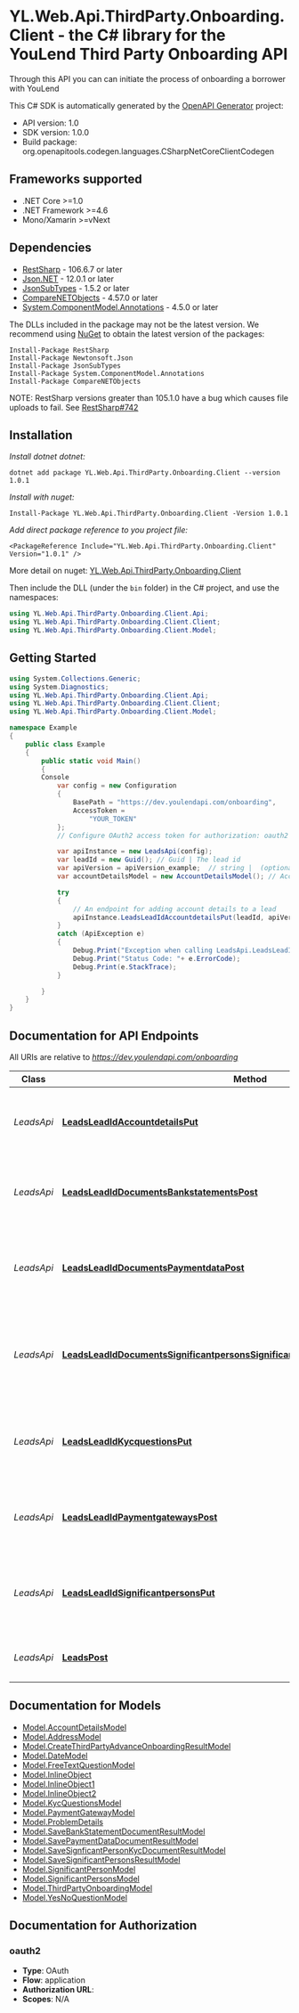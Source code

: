 # YL.Web.Api.ThirdParty.Onboarding.Client - the C# library for the YouLend Third Party Onboarding API

Through this API you can can initiate the process of onboarding a borrower with YouLend

This C# SDK is automatically generated by the [OpenAPI Generator](https://openapi-generator.tech) project:

- API version: 1.0
- SDK version: 1.0.0
- Build package: org.openapitools.codegen.languages.CSharpNetCoreClientCodegen

<a name="frameworks-supported"></a>
## Frameworks supported
- .NET Core >=1.0
- .NET Framework >=4.6
- Mono/Xamarin >=vNext

<a name="dependencies"></a>
## Dependencies

- [RestSharp](https://www.nuget.org/packages/RestSharp) - 106.6.7 or later
- [Json.NET](https://www.nuget.org/packages/Newtonsoft.Json/) - 12.0.1 or later
- [JsonSubTypes](https://www.nuget.org/packages/JsonSubTypes/) - 1.5.2 or later
- [CompareNETObjects](https://www.nuget.org/packages/CompareNETObjects) - 4.57.0 or later
- [System.ComponentModel.Annotations](https://www.nuget.org/packages/System.ComponentModel.Annotations) - 4.5.0 or later

The DLLs included in the package may not be the latest version. We recommend using [NuGet](https://docs.nuget.org/consume/installing-nuget) to obtain the latest version of the packages:
```
Install-Package RestSharp
Install-Package Newtonsoft.Json
Install-Package JsonSubTypes
Install-Package System.ComponentModel.Annotations
Install-Package CompareNETObjects
```

NOTE: RestSharp versions greater than 105.1.0 have a bug which causes file uploads to fail. See [RestSharp#742](https://github.com/restsharp/RestSharp/issues/742)

<a name="installation"></a>
## Installation

*Install dotnet dotnet:*
```
dotnet add package YL.Web.Api.ThirdParty.Onboarding.Client --version 1.0.1
```
*Install with nuget:*
```
Install-Package YL.Web.Api.ThirdParty.Onboarding.Client -Version 1.0.1
```

*Add direct package reference to you project file:*
```
<PackageReference Include="YL.Web.Api.ThirdParty.Onboarding.Client" Version="1.0.1" />
```

More detail on nuget: [YL.Web.Api.ThirdParty.Onboarding.Client]( https://www.nuget.org/packages/YL.Web.Api.ThirdParty.Onboarding.Client/1.0.1)

Then include the DLL (under the `bin` folder) in the C# project, and use the namespaces:
```csharp
using YL.Web.Api.ThirdParty.Onboarding.Client.Api;
using YL.Web.Api.ThirdParty.Onboarding.Client.Client;
using YL.Web.Api.ThirdParty.Onboarding.Client.Model;
```
<a name="getting-started"></a>
## Getting Started

```csharp
using System.Collections.Generic;
using System.Diagnostics;
using YL.Web.Api.ThirdParty.Onboarding.Client.Api;
using YL.Web.Api.ThirdParty.Onboarding.Client.Client;
using YL.Web.Api.ThirdParty.Onboarding.Client.Model;

namespace Example
{
    public class Example
    {
        public static void Main()
        {
		Console
            var config = new Configuration
            {
                BasePath = "https://dev.youlendapi.com/onboarding",
                AccessToken =
                    "YOUR_TOKEN"
            };
            // Configure OAuth2 access token for authorization: oauth2

            var apiInstance = new LeadsApi(config);
            var leadId = new Guid(); // Guid | The lead id
            var apiVersion = apiVersion_example;  // string |  (optional) 
            var accountDetailsModel = new AccountDetailsModel(); // AccountDetailsModel |  (optional) 

            try
            {
                // An endpoint for adding account details to a lead
                apiInstance.LeadsLeadIdAccountdetailsPut(leadId, apiVersion, accountDetailsModel);
            }
            catch (ApiException e)
            {
                Debug.Print("Exception when calling LeadsApi.LeadsLeadIdAccountdetailsPut: " + e.Message );
                Debug.Print("Status Code: "+ e.ErrorCode);
                Debug.Print(e.StackTrace);
            }

        }
    }
}
```

<a name="documentation-for-api-endpoints"></a>
## Documentation for API Endpoints

All URIs are relative to *https://dev.youlendapi.com/onboarding*

Class | Method | HTTP request | Description
------------ | ------------- | ------------- | -------------
*LeadsApi* | [**LeadsLeadIdAccountdetailsPut**](docs/LeadsApi.md#leadsleadidaccountdetailsput) | **PUT** /Leads/{leadId}/accountdetails | An endpoint for adding account details to a lead
*LeadsApi* | [**LeadsLeadIdDocumentsBankstatementsPost**](docs/LeadsApi.md#leadsleadiddocumentsbankstatementspost) | **POST** /Leads/{leadId}/documents/bankstatements | An endpoint for adding bank statements to a lead
*LeadsApi* | [**LeadsLeadIdDocumentsPaymentdataPost**](docs/LeadsApi.md#leadsleadiddocumentspaymentdatapost) | **POST** /Leads/{leadId}/documents/paymentdata | An endpoint for adding payment data documents to a lead
*LeadsApi* | [**LeadsLeadIdDocumentsSignificantpersonsSignificantPersonIdKycDocumentTypePost**](docs/LeadsApi.md#leadsleadiddocumentssignificantpersonssignificantpersonidkycdocumenttypepost) | **POST** /Leads/{leadId}/documents/significantpersons/{significantPersonId}/{kycDocumentType} | An endpoint for adding kyc documents for a significant person
*LeadsApi* | [**LeadsLeadIdKycquestionsPut**](docs/LeadsApi.md#leadsleadidkycquestionsput) | **PUT** /Leads/{leadId}/kycquestions | An endpoint for adding KYC question answers to a lead
*LeadsApi* | [**LeadsLeadIdPaymentgatewaysPost**](docs/LeadsApi.md#leadsleadidpaymentgatewayspost) | **POST** /Leads/{leadId}/paymentgateways | An endpoint for adding a payment gateway to a lead
*LeadsApi* | [**LeadsLeadIdSignificantpersonsPut**](docs/LeadsApi.md#leadsleadidsignificantpersonsput) | **PUT** /Leads/{leadId}/significantpersons | An endpoint for updating significant persons for a lead
*LeadsApi* | [**LeadsPost**](docs/LeadsApi.md#leadspost) | **POST** /Leads | Creates a Youlend Advance Lead


<a name="documentation-for-models"></a>
## Documentation for Models

 - [Model.AccountDetailsModel](docs/AccountDetailsModel.md)
 - [Model.AddressModel](docs/AddressModel.md)
 - [Model.CreateThirdPartyAdvanceOnboardingResultModel](docs/CreateThirdPartyAdvanceOnboardingResultModel.md)
 - [Model.DateModel](docs/DateModel.md)
 - [Model.FreeTextQuestionModel](docs/FreeTextQuestionModel.md)
 - [Model.InlineObject](docs/InlineObject.md)
 - [Model.InlineObject1](docs/InlineObject1.md)
 - [Model.InlineObject2](docs/InlineObject2.md)
 - [Model.KycQuestionsModel](docs/KycQuestionsModel.md)
 - [Model.PaymentGatewayModel](docs/PaymentGatewayModel.md)
 - [Model.ProblemDetails](docs/ProblemDetails.md)
 - [Model.SaveBankStatementDocumentResultModel](docs/SaveBankStatementDocumentResultModel.md)
 - [Model.SavePaymentDataDocumentResultModel](docs/SavePaymentDataDocumentResultModel.md)
 - [Model.SaveSignficantPersonKycDocumentResultModel](docs/SaveSignficantPersonKycDocumentResultModel.md)
 - [Model.SaveSignificantPersonsResultModel](docs/SaveSignificantPersonsResultModel.md)
 - [Model.SignificantPersonModel](docs/SignificantPersonModel.md)
 - [Model.SignificantPersonsModel](docs/SignificantPersonsModel.md)
 - [Model.ThirdPartyOnboardingModel](docs/ThirdPartyOnboardingModel.md)
 - [Model.YesNoQuestionModel](docs/YesNoQuestionModel.md)


<a name="documentation-for-authorization"></a>
## Documentation for Authorization

<a name="oauth2"></a>
### oauth2

- **Type**: OAuth
- **Flow**: application
- **Authorization URL**: 
- **Scopes**: N/A

